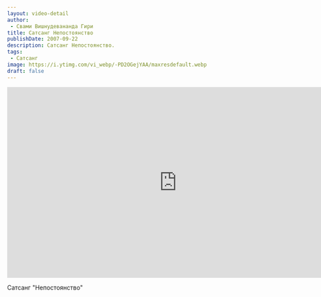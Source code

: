 ```yaml
---
layout: video-detail
author:
 - Свами Вишнудевананда Гири
title: Сатсанг Непостоянство
publishDate: 2007-09-22
description: Сатсанг Непостоянство. 
tags: 
 - Сатсанг
image: https://i.ytimg.com/vi_webp/-PD2OGejYAA/maxresdefault.webp
draft: false
---
```


<iframe width="790" height="444" src="https://www.youtube.com/embed/-PD2OGejYAA" frameborder="0" allowfullscreen=""></iframe> 

  Сатсанг "Непостоянство"

  

 